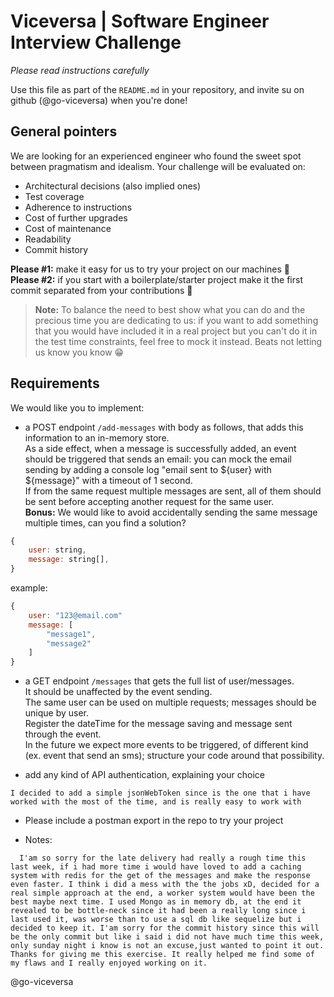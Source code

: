 
# Viceversa | Software Engineer Interview Challenge

*Please read instructions carefully*

Use this file as part of the `README.md` in your repository, and invite su on github (@go-viceversa) when you're done!

## General pointers
We are looking for an experienced engineer who found the sweet spot between pragmatism and idealism.
Your challenge will be evaluated on:
 * Architectural decisions (also implied ones)
 * Test coverage 
 * Adherence to instructions  
 * Cost of further upgrades
 * Cost of maintenance
 * Readability
 * Commit history
 

**Please #1:** make it easy for us to try your project on our machines 🙏  
**Please #2:** if you start with a boilerplate/starter project make it the first commit separated from your contributions 🙏

> **Note:** To balance the need to best show what you can do and the precious time you are dedicating to us: if you want to add something that you would have included it in a real project but you can't do it in the test time constraints, feel free to mock it instead. Beats not letting us know you know 😁


## Requirements

We would like you to implement:

- a POST endpoint `/add-messages` with body as follows, that adds this information to an in-memory store.  
As a side effect, when a message is successfully added, an event should be triggered that sends an email: you can mock the email sending by adding a console log "email sent to ${user} with ${message}" with a timeout of 1 second.  
If from the same request multiple messages are sent, all of them should be sent before accepting another request for the same user.  
**Bonus:** We would like to avoid accidentally sending the same message multiple times, can you find a solution?

```javascript
{
    user: string,
    message: string[],
}
```
example:
```javascript
{
    user: "123@email.com"
    message: [
        "message1",
        "message2"
    ]
}
```


- a GET endpoint `/messages` that gets the full list of user/messages.  
It should be unaffected by the event sending.  
The same user can be used on multiple requests; messages should be unique by user.  
Register the dateTime for the message saving and message sent through the event.  
In the future we expect more events to be triggered, of different kind (ex. event that send an sms); structure your code around that possibility.

- add any kind of API authentication, explaining your choice 

```
I decided to add a simple jsonWebToken since is the one that i have worked with the most of the time, and is really easy to work with
```

- Please include a postman export in the repo to try your project


- Notes:
```
  I'am so sorry for the late delivery had really a rough time this last week, if i had more time i would have loved to add a caching system with redis for the get of the messages and make the response even faster. I think i did a mess with the the jobs xD, decided for a real simple approach at the end, a worker system would have been the best maybe next time. I used Mongo as in memory db, at the end it revealed to be bottle-neck since it had been a really long since i last used it, was worse than to use a sql db like sequelize but i decided to keep it. I'am sorry for the commit history since this will be the only commit but like i said i did not have much time this week, only sunday night i know is not an excuse,just wanted to point it out. Thanks for giving me this exercise. It really helped me find some of my flaws and I really enjoyed working on it.
```
@go-viceversa

